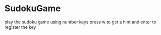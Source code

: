 # SudokuGame

play the sudoku game using number keys press w to get a hint and enter to register the key

